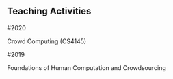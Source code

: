 ## Teaching Activities

#2020

Crowd Computing (CS4145)

#2019

Foundations of Human Computation and Crowdsourcing
